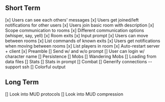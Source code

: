 ## Short Term
[x] Users can see each others' messages
[x] Users get joined/left notifications for other users
[x] Users join basic room with description
[x] Scope communication to rooms
[x] Different communication options (whisper, say, yell)
[x] Room exits
[x] Input prompt
[x] Users can move between rooms
[x] List commands of known exits
[x] Users get notifications when moving between rooms
[x] List players in room
[x] Auto-restart server + client
[x] Preamble
[] Send w/ and w/o prompt
[] User can login w/ character name
[] Persistence
[] Mobs
[] Wandering Mobs
[] Loading from data files
[] Stats
[] Stats in prompt
[] Combat
[] Generify connections -- support ssh
[] Colorful output 

## Long Term
[] Look into MUD protocols
[] Look into MUD compression